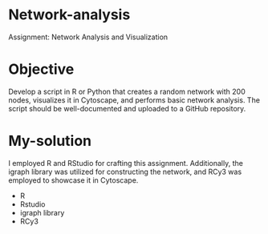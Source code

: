 # Network-analysis
Assignment: Network Analysis and Visualization

# Objective 
Develop a script in R or Python that creates a random network with 200
nodes, visualizes it in Cytoscape, and performs basic network analysis. The script
should be well-documented and uploaded to a GitHub repository.

# My-solution
I employed R and RStudio for crafting this assignment. Additionally, the igraph library was utilized for constructing the network, and RCy3 was employed to showcase it in Cytoscape.
- R
- Rstudio
- igraph library
- RCy3
